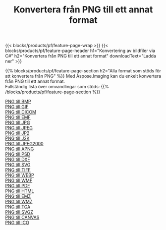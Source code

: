 ﻿---
title: Konvertera från PNG till ett annat format 
weight: 3920
url: /sv/java/conversion/from/png 
lang: sv
langdirlevel: 2
locales: zh-hans,ja,it,ru,de,es,fr,nl,id,lt,pl,pt,vi,tr,ko,zh-hant,ar,hi,th,sv,cs,uk,he
description: Med Aspose.Imaging kan du enkelt konvertera från PNG till ett annat format
---

{{< blocks/products/pf/feature-page-wrap >}}
{{< blocks/products/pf/feature-page-header h1="Konvertering av bildfiler via C#" h2="Konvertera från PNG till ett annat format" downloadText="Ladda ner" >}}


{{% blocks/products/pf/feature-page-section  h2="Alla format som stöds för att konvertera från PNG" %}}
Med Aspose.Imaging kan du enkelt konvertera från PNG till ett annat format.
<br/>
Fullständig lista över omvandlingar som stöds:
{{% /blocks/products/pf/feature-page-section %}}
<div class="container-fluid productfamilypage bg-gray">
    <div class="convertypes bg-gray agp-content section">
        <div class="container">
		<div class="row other-converters">
		    <div class='col-md-2 other-converter remove-lp remove-rp'><a href="/imaging/sv/java/conversion/png-to-bmp" >PNG till BMP</a></div><div class='col-md-2 other-converter remove-lp remove-rp'><a href="/imaging/sv/java/conversion/png-to-gif" >PNG till GIF</a></div><div class='col-md-2 other-converter remove-lp remove-rp'><a href="/imaging/sv/java/conversion/png-to-dicom" >PNG till DICOM</a></div><div class='col-md-2 other-converter remove-lp remove-rp'><a href="/imaging/sv/java/conversion/png-to-emf" >PNG till EMF</a></div><div class='col-md-2 other-converter remove-lp remove-rp'><a href="/imaging/sv/java/conversion/png-to-jpg" >PNG till JPG</a></div><div class='col-md-2 other-converter remove-lp remove-rp'><a href="/imaging/sv/java/conversion/png-to-jpeg" >PNG till JPEG</a></div><div class='col-md-2 other-converter remove-lp remove-rp'><a href="/imaging/sv/java/conversion/png-to-jp2" >PNG till JP2</a></div><div class='col-md-2 other-converter remove-lp remove-rp'><a href="/imaging/sv/java/conversion/png-to-j2k" >PNG till J2K</a></div><div class='col-md-2 other-converter remove-lp remove-rp'><a href="/imaging/sv/java/conversion/png-to-jpeg2000" >PNG till JPEG2000</a></div><div class='col-md-2 other-converter remove-lp remove-rp'><a href="/imaging/sv/java/conversion/png-to-apng" >PNG till APNG</a></div><div class='col-md-2 other-converter remove-lp remove-rp'><a href="/imaging/sv/java/conversion/png-to-psd" >PNG till PSD</a></div><div class='col-md-2 other-converter remove-lp remove-rp'><a href="/imaging/sv/java/conversion/png-to-dxf" >PNG till DXF</a></div><div class='col-md-2 other-converter remove-lp remove-rp'><a href="/imaging/sv/java/conversion/png-to-svg" >PNG till SVG</a></div><div class='col-md-2 other-converter remove-lp remove-rp'><a href="/imaging/sv/java/conversion/png-to-tiff" >PNG till TIFF</a></div><div class='col-md-2 other-converter remove-lp remove-rp'><a href="/imaging/sv/java/conversion/png-to-webp" >PNG till WEBP</a></div><div class='col-md-2 other-converter remove-lp remove-rp'><a href="/imaging/sv/java/conversion/png-to-wmf" >PNG till WMF</a></div><div class='col-md-2 other-converter remove-lp remove-rp'><a href="/imaging/sv/java/conversion/png-to-pdf" >PNG till PDF</a></div><div class='col-md-2 other-converter remove-lp remove-rp'><a href="/imaging/sv/java/conversion/png-to-html" >PNG till HTML</a></div><div class='col-md-2 other-converter remove-lp remove-rp'><a href="/imaging/sv/java/conversion/png-to-emz" >PNG till EMZ</a></div><div class='col-md-2 other-converter remove-lp remove-rp'><a href="/imaging/sv/java/conversion/png-to-wmz" >PNG till WMZ</a></div><div class='col-md-2 other-converter remove-lp remove-rp'><a href="/imaging/sv/java/conversion/png-to-tga" >PNG till TGA</a></div><div class='col-md-2 other-converter remove-lp remove-rp'><a href="/imaging/sv/java/conversion/png-to-svgz" >PNG till SVGZ</a></div><div class='col-md-2 other-converter remove-lp remove-rp'><a href="/imaging/sv/java/conversion/png-to-canvas" >PNG till CANVAS</a></div><div class='col-md-2 other-converter remove-lp remove-rp'><a href="/imaging/sv/java/conversion/png-to-ico" >PNG till ICO</a></div>
                </div>
        </div>
    </div>
</div>
<br/>

